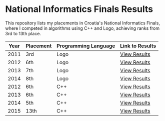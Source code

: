 # National Informatics Finals Results

This repository lists my placements in Croatia's National Informatics Finals, where I competed in algorithms using C++ and Logo, achieving ranks from 3rd to 13th place.

| Year | Placement | Programming Language | Link to Results |
|------|-----------|----------------------|-----------------|
| 2011 | 3rd       | Logo                 | [View Results](https://informatika.azoo.hr/natjecanje/dogadjaj/129/rezultati) |
| 2012 | 6th       | Logo                 | [View Results](https://informatika.azoo.hr/natjecanje/dogadjaj/182/rezultati) |
| 2013 | 7th       | Logo                 | [View Results](https://informatika.azoo.hr/natjecanje/dogadjaj/231/rezultati) |
| 2014 | 8th       | Logo                 | [View Results](https://informatika.azoo.hr/natjecanje/dogadjaj/284/rezultati) |
| 2012 | 6th       | C++                  | [View Results](https://informatika.azoo.hr/natjecanje/dogadjaj/182/rezultati) |
| 2013 | 6th       | C++                  | [View Results](https://informatika.azoo.hr/natjecanje/dogadjaj/235/rezultati) |
| 2014 | 5th       | C++                  | [View Results](https://informatika.azoo.hr/natjecanje/dogadjaj/288/rezultati) |
| 2015 | 13th      | C++                  | [View Results](https://informatika.azoo.hr/natjecanje/dogadjaj/342/rezultati) |

